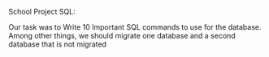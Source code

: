School Project SQL:

Our task was to
Write 10 Important SQL commands to use for the database. Among other
things, we should migrate one database and a second database that is not migrated
